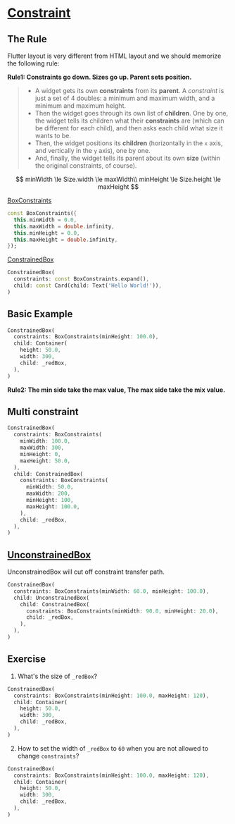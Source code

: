 # [Constraint](https://docs.flutter.dev/ui/layout/constraints)

## The Rule

Flutter layout is very different from HTML layout  and we should memorize the following rule:

**Rule1: Constraints go down. Sizes go up. Parent sets position.**

> - A widget gets its own **constraints** from its **parent**. A *constraint* is just a set of 4 doubles: a minimum and maximum width, and a minimum and maximum height.
> - Then the widget goes through its own list of **children**. One by one, the widget tells its children what their **constraints** are (which can be different for each child), and then asks each child what size it wants to be.
> - Then, the widget positions its **children** (horizontally in the `x` axis, and vertically in the `y` axis), one by one.
> - And, finally, the widget tells its parent about its own **size** (within the original constraints, of course).

$$
minWidth \le Size.width \le maxWidth\\
minHeight \le Size.height \le maxHeight
$$

[BoxConstraints](https://api.flutter.dev/flutter/rendering/BoxConstraints-class.html)

```dart
const BoxConstraints({
  this.minWidth = 0.0,
  this.maxWidth = double.infinity,
  this.minHeight = 0.0,
  this.maxHeight = double.infinity,
});
```

[ConstrainedBox](https://api.flutter.dev/flutter/widgets/ConstrainedBox-class.html)

```dart
ConstrainedBox(
  constraints: const BoxConstraints.expand(),
  child: const Card(child: Text('Hello World!')),
)
```

## Basic Example

```dart
ConstrainedBox(
  constraints: BoxConstraints(minHeight: 100.0),
  child: Container(
    height: 50.0,
    width: 300,
    child: _redBox,
  ),
)
```

**Rule2: The min side take the max value, The max side take the mix value.**

## Multi constraint

```dart
ConstrainedBox(
  constraints: BoxConstraints(
    minWidth: 100.0,
    maxWidth: 300,
    minHeight: 0,
    maxHeight: 50.0,
  ),
  child: ConstrainedBox(
    constraints: BoxConstraints(
      minWidth: 50.0,
      maxWidth: 200,
      minHeight: 100,
      maxHeight: 100.0,
    ),
    child: _redBox,
  ),
)
```

## [UnconstrainedBox](https://api.flutter.dev/flutter/widgets/UnconstrainedBox-class.html)

UnconstrainedBox will cut off constraint transfer path.

```dart
ConstrainedBox(
  constraints: BoxConstraints(minWidth: 60.0, minHeight: 100.0),
  child: UnconstrainedBox(
    child: ConstrainedBox(
      constraints: BoxConstraints(minWidth: 90.0, minHeight: 20.0),
      child: _redBox,
    ),
  ),
)
```

## Exercise

1. What's the size of `_redBox`?

```dart
ConstrainedBox(
  constraints: BoxConstraints(minHeight: 100.0, maxHeight: 120),
  child: Container(
    height: 50.0,
    width: 300,
    child: _redBox,
  ),
)
```

2. How to set the width of `_redBox` to `60` when you are not allowed to change `constraints`?

```dart
ConstrainedBox(
  constraints: BoxConstraints(minHeight: 100.0, maxHeight: 120),
  child: Container(
    height: 50.0,
    width: 300,
    child: _redBox,
  ),
)
```

